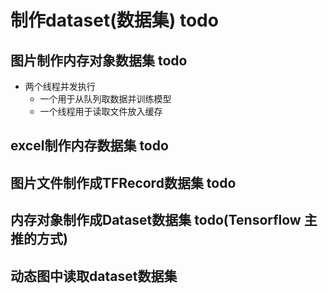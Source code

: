 # 制作dataset(数据集) todo

## 图片制作内存对象数据集 todo
- 两个线程并发执行
    - 一个用于从队列取数据并训练模型
    - 一个线程用于读取文件放入缓存

## excel制作内存数据集 todo

## 图片文件制作成TFRecord数据集 todo

## 内存对象制作成Dataset数据集 todo(Tensorflow 主推的方式)

## 动态图中读取dataset数据集
